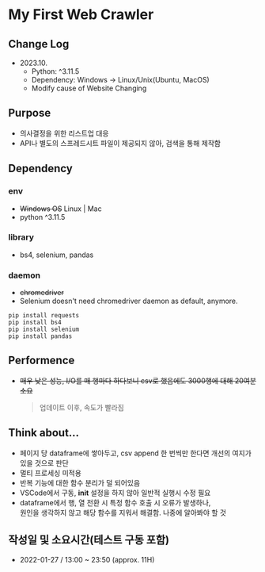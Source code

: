 # My First Web Crawler

## Change Log

- 2023.10.  
  - Python: ^3.11.5  
  - Dependency: Windows -> Linux/Unix(Ubuntu, MacOS)  
  - Modify cause of Website Changing 

## Purpose

- 의사결정을 위한 리스트업 대응
- API나 별도의 스프레드시트 파일이 제공되지 않아, 검색을 통해 제작함

## Dependency

### env

- ~~Windows OS~~ Linux | Mac
- python ^3.11.5

### library

- bs4, selenium, pandas

### daemon

- ~~chromedriver~~
- Selenium doesn't need chromedriver daemon as default, anymore.  

```shell
pip install requests
pip install bs4
pip install selenium
pip install pandas
```

## Performence

- ~~매우 낮은 성능, I/O를 매 행마다 하다보니 csv로 했음에도 3000행에 대해 20여분 소요~~  
  > 업데이트 이후, 속도가 빨라짐  

## Think about...

- 페이지 당 dataframe에 쌓아두고, csv append 한 번씩만 한다면 개선의 여지가 있을 것으로 판단
- 멀티 프로세싱 미적용
- 반복 기능에 대한 함수 분리가 덜 되어있음
- VSCode에서 구동, **init** 설정을 하지 않아 일반적 실행시 수정 필요
- dataframe에서 행, 열 전환 시 특정 함수 호출 시 오류가 발생하나,  
  원인을 생각하지 않고 해당 함수를 지워서 해결함. 나중에 알아봐야 할 것

## 작성일 및 소요시간(테스트 구동 포함)

- 2022-01-27 / 13:00 ~ 23:50 (approx. 11H)
